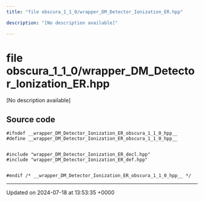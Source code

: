 ```yaml
---
title: "file obscura_1_1_0/wrapper_DM_Detector_Ionization_ER.hpp"

description: "[No description available]"

---
```


# file obscura_1_1_0/wrapper_DM_Detector_Ionization_ER.hpp

[No description available]




## Source code

```
#ifndef __wrapper_DM_Detector_Ionization_ER_obscura_1_1_0_hpp__
#define __wrapper_DM_Detector_Ionization_ER_obscura_1_1_0_hpp__


#include "wrapper_DM_Detector_Ionization_ER_decl.hpp"
#include "wrapper_DM_Detector_Ionization_ER_def.hpp"


#endif /* __wrapper_DM_Detector_Ionization_ER_obscura_1_1_0_hpp__ */
```


-------------------------------

Updated on 2024-07-18 at 13:53:35 +0000
